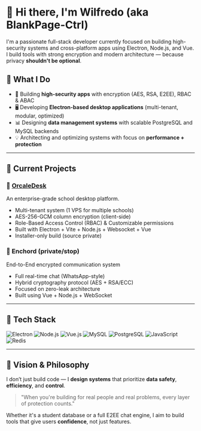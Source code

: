 # 👋 Hi there, I'm Wilfredo (aka BlankPage-Ctrl)

I'm a passionate full-stack developer currently focused on building high-security systems and cross-platform apps using Electron, Node.js, and Vue. I build tools with strong encryption and modern architecture — because privacy **shouldn't be optional**.

## 🧠 What I Do
- 🔐 Building **high-security apps** with encryption (AES, RSA, E2EE), RBAC & ABAC
- 🖥️ Developing **Electron-based desktop applications** (multi-tenant, modular, optimized)
- 📊 Designing **data management systems** with scalable PostgreSQL and MySQL backends
- 💡 Architecting and optimizing systems with focus on **performance + protection**

---

## 🚀 Current Projects

### 🔸 [OrcaleDesk](https://github.com/BlankPage-Ctrl/OrcaleDesk-Alpha)
An enterprise-grade school desktop platform.
- Multi-tenant system (1 VPS for multiple schools)
- AES-256-GCM column encryption (client-side)
- Role-Based Access Control (RBAC) & Customizable permissions
- Built with Electron + Vite + Node.js + Websocket + Vue
- Installer-only build (source private)

### 🔹 Enchord (private/stop)
End-to-End encrypted communication system
- Full real-time chat (WhatsApp-style)
- Hybrid cryptography protocol (AES + RSA/ECC)
- Focused on zero-leak architecture
- Built using Vue + Node.js + WebSocket

---

## 🧰 Tech Stack

![Electron](https://img.shields.io/badge/Electron-191970?style=flat&logo=electron&logoColor=white)
![Node.js](https://img.shields.io/badge/Node.js-339933?style=flat&logo=nodedotjs&logoColor=white)
![Vue.js](https://img.shields.io/badge/Vue.js-4FC08D?style=flat&logo=vue.js&logoColor=white)
![MySQL](https://img.shields.io/badge/MySQL-00758F?style=flat&logo=mysql&logoColor=white)
![PostgreSQL](https://img.shields.io/badge/PostgreSQL-336791?style=flat&logo=postgresql&logoColor=white)
![JavaScript](https://img.shields.io/badge/JavaScript-F7DF1E?style=flat&logo=javascript&logoColor=black)
![Redis](https://img.shields.io/badge/Redis-DC382D?style=flat&logo=redis&logoColor=white)

---

## 🧭 Vision & Philosophy

I don’t just build code — I **design systems** that prioritize **data safety**, **efficiency**, and **control**.

> "When you're building for real people and real problems, every layer of protection counts."

Whether it's a student database or a full E2EE chat engine, I aim to build tools that give users **confidence**, not just features.

